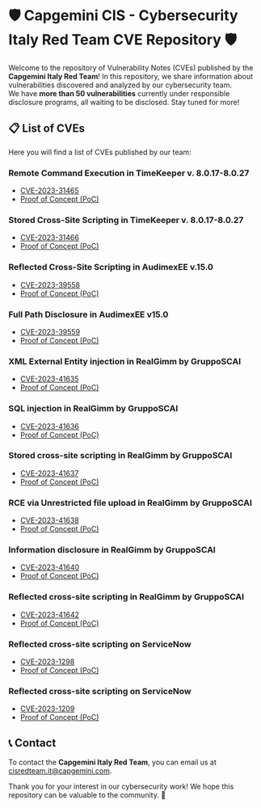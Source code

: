# 🛡️ Capgemini CIS - Cybersecurity Italy Red Team CVE Repository 🛡️

Welcome to the repository of Vulnerability Notes (CVEs) published by the **Capgemini Italy Red Team**! In this repository, we share information about vulnerabilities discovered and analyzed by our cybersecurity team.  
We have **more than 50 vulnerabilities** currently under responsible disclosure programs, all waiting to be disclosed. Stay tuned for more!


## 📋 List of CVEs

Here you will find a list of CVEs published by our team:



### Remote Command Execution in TimeKeeper v. 8.0.17-8.0.27
- [CVE-2023-31465](https://cve.mitre.org/cgi-bin/cvename.cgi?name=CVE-2023-31465)
- [Proof of Concept (PoC)](https://github.com/CapgeminiCisRedTeam/Disclosure/blob/main/CVE%20PoC/CVE-2023-31465.md)

### Stored Cross-Site Scripting in TimeKeeper v. 8.0.17-8.0.27
- [CVE-2023-31466](https://cve.mitre.org/cgi-bin/cvename.cgi?name=CVE-2023-31466)
- [Proof of Concept (PoC)](https://github.com/CapgeminiCisRedTeam/Disclosure/blob/main/CVE%20PoC/CVE-2023-31466.md)

### Reflected Cross-Site Scripting in AudimexEE v.15.0
- [CVE-2023-39558](https://cve.mitre.org/cgi-bin/cvename.cgi?name=CVE-2023-39558)
- [Proof of Concept (PoC)](https://github.com/CapgeminiCisRedTeam/Disclosure/blob/main/CVE%20PoC/CVE-2023-39558.md)

### Full Path Disclosure in AudimexEE v15.0
- [CVE-2023-39559](https://cve.mitre.org/cgi-bin/cvename.cgi?name=CVE-2023-39559)
- [Proof of Concept (PoC)](https://github.com/CapgeminiCisRedTeam/Disclosure/blob/main/CVE%20PoC/CVE-2023-39559.md)

### XML External Entity injection in RealGimm by GruppoSCAI
- [CVE-2023-41635](https://cve.mitre.org/cgi-bin/cvename.cgi?name=CVE-2023-41635)
- [Proof of Concept (PoC)](https://github.com/CapgeminiCisRedTeam/Disclosure/blob/main/CVE%20PoC/CVE-2023-41635%20%7C%20RealGimm%20-%20XML%20External%20Entity%20Injection.md)

### SQL injection in RealGimm by GruppoSCAI
- [CVE-2023-41636](https://cve.mitre.org/cgi-bin/cvename.cgi?name=CVE-2023-41636)
- [Proof of Concept (PoC)](https://github.com/CapgeminiCisRedTeam/Disclosure/blob/main/CVE%20PoC/CVE-2023-41636%20%7C%20RealGimm%20-%20SQL%20Injection(1).md)

### Stored cross-site scripting in RealGimm by GruppoSCAI
- [CVE-2023-41637](https://cve.mitre.org/cgi-bin/cvename.cgi?name=CVE-2023-41637)
- [Proof of Concept (PoC)](https://github.com/CapgeminiCisRedTeam/Disclosure/blob/main/CVE%20PoC/CVE-2023-41637%20%7C%20RealGimm%20-%20Stored%20Cross-site%20Scripting.md)

### RCE via Unrestricted file upload in RealGimm by GruppoSCAI
- [CVE-2023-41638](https://cve.mitre.org/cgi-bin/cvename.cgi?name=CVE-2023-41638)
- [Proof of Concept (PoC)](https://github.com/CapgeminiCisRedTeam/Disclosure/blob/main/CVE%20PoC/CVE-2023-41638%20%7C%20RealGimm%20-%20RCE%20via%20Unrestricted%20File%20Upload.md)

### Information disclosure in RealGimm by GruppoSCAI
- [CVE-2023-41640](https://cve.mitre.org/cgi-bin/cvename.cgi?name=CVE-2023-41640)
- [Proof of Concept (PoC)](https://github.com/CapgeminiCisRedTeam/Disclosure/blob/main/CVE%20PoC/CVE-2023-41640%20%7C%20RealGimm%20-%20Information%20disclosure.md)

### Reflected cross-site scripting in RealGimm by GruppoSCAI
- [CVE-2023-41642](https://cve.mitre.org/cgi-bin/cvename.cgi?name=CVE-2023-41642)
- [Proof of Concept (PoC)](https://github.com/CapgeminiCisRedTeam/Disclosure/blob/main/CVE%20PoC/CVE-2023-41642%20%7C%20RealGimm%20%20-%20Reflected%20Cross-site%20Scripting.md)

### Reflected cross-site scripting on ServiceNow
- [CVE-2023-1298](https://www.cve.org/CVERecord?id=CVE-2023-1298)
- [Proof of Concept (PoC)](https://github.com/CapgeminiCisRedTeam/Disclosure/blob/main/CVE%20PoC/CVE-2023-1298%20%7C%20ServiceNow%20%E2%80%93%20Reflected%20Cross-site%20Scripting%20(XSS).md)

### Reflected cross-site scripting on ServiceNow
- [CVE-2023-1209](https://www.cve.org/CVERecord?id=CVE-2023-1209)
- [Proof of Concept (PoC)](https://github.com/CapgeminiCisRedTeam/Disclosure/blob/main/CVE%20PoC/CVE-2023-1209%20%7C%20ServiceNow%20-%20Reflected%20Cross-site%20Scripting%20(XSS).md)



## 📞 Contact

To contact the **Capgemini Italy Red Team**, you can email us at [cisredteam.it@capgemini.com](mailto:cisredteam.it@capgemini.com).

Thank you for your interest in our cybersecurity work! We hope this repository can be valuable to the community. 🚀


